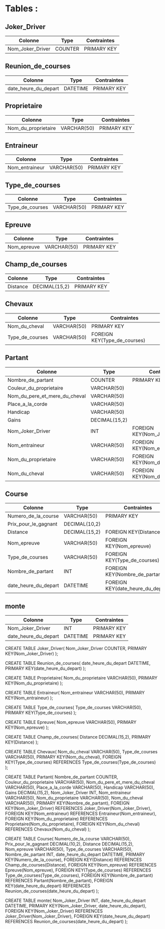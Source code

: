 # Tables :

## Joker_Driver
| Colonne           | Type     | Contraintes                 |
|-------------------|----------|-----------------------------|
| Nom_Joker_Driver | COUNTER  | PRIMARY KEY                 |

## Reunion_de_courses
| Colonne               | Type     | Contraintes                 |
|-----------------------|----------|-----------------------------|
| date_heure_du_depart | DATETIME | PRIMARY KEY                 |

## Proprietaire
| Colonne            | Type        | Contraintes                 |
|--------------------|-------------|-----------------------------|
| Nom_du_proprietaire | VARCHAR(50) | PRIMARY KEY                 |

## Entraineur
| Colonne       | Type        | Contraintes                 |
|---------------|-------------|-----------------------------|
| Nom_entraineur | VARCHAR(50) | PRIMARY KEY                 |

## Type_de_courses
| Colonne          | Type        | Contraintes                 |
|------------------|-------------|-----------------------------|
| Type_de_courses  | VARCHAR(50) | PRIMARY KEY                 |

## Epreuve
| Colonne     | Type        | Contraintes                 |
|-------------|-------------|-----------------------------|
| Nom_epreuve | VARCHAR(50) | PRIMARY KEY                 |

## Champ_de_courses
| Colonne  | Type         | Contraintes                 |
|----------|--------------|-----------------------------|
| Distance | DECIMAL(15,2) | PRIMARY KEY                 |

## Chevaux
| Colonne        | Type         | Contraintes                      |
|----------------|--------------|----------------------------------|
| Nom_du_cheval  | VARCHAR(50)  | PRIMARY KEY                      |
| Type_de_courses| VARCHAR(50)  | FOREIGN KEY(Type_de_courses)     |

## Partant
| Colonne                   | Type         | Contraintes                                  |
|---------------------------|--------------|----------------------------------------------|
| Nombre_de_partant         | COUNTER      | PRIMARY KEY                                  |
| Couleur_du_proprietaire   | VARCHAR(50)  |                                              |
| Nom_du_pere_et_mere_du_cheval | VARCHAR(50)  |                                              |
| Place_a_la_corde          | VARCHAR(50)  |                                              |
| Handicap                  | VARCHAR(50)  |                                              |
| Gains                     | DECIMAL(15,2)|                                              |
| Nom_Joker_Driver          | INT          | FOREIGN KEY(Nom_Joker_Driver)                |
| Nom_entraineur            | VARCHAR(50)  | FOREIGN KEY(Nom_entraineur)                  |
| Nom_du_proprietaire       | VARCHAR(50)  | FOREIGN KEY(Nom_du_proprietaire)             |
| Nom_du_cheval             | VARCHAR(50)  | FOREIGN KEY(Nom_du_cheval)                   |

## Course
| Colonne               | Type         | Contraintes                                  |
|-----------------------|--------------|----------------------------------------------|
| Numero_de_la_course   | VARCHAR(50)  | PRIMARY KEY                                  |
| Prix_pour_le_gagnant  | DECIMAL(10,2)|                                              |
| Distance              | DECIMAL(15,2)| FOREIGN KEY(Distance)                        |
| Nom_epreuve           | VARCHAR(50)  | FOREIGN KEY(Nom_epreuve)                     |
| Type_de_courses       | VARCHAR(50)  | FOREIGN KEY(Type_de_courses)                 |
| Nombre_de_partant     | INT          | FOREIGN KEY(Nombre_de_partant)               |
| date_heure_du_depart  | DATETIME     | FOREIGN KEY(date_heure_du_depart)            |

## monte
| Colonne               | Type         | Contraintes                                  |
|-----------------------|--------------|----------------------------------------------|
| Nom_Joker_Driver      | INT          | PRIMARY KEY                                  |
| date_heure_du_depart  | DATETIME     | PRIMARY KEY                                  |


CREATE TABLE Joker_Driver(
   Nom_Joker_Driver COUNTER,
   PRIMARY KEY(Nom_Joker_Driver)
);

CREATE TABLE Reunion_de_courses(
   date_heure_du_depart DATETIME,
   PRIMARY KEY(date_heure_du_depart)
);

CREATE TABLE Proprietaire(
   Nom_du_proprietaire VARCHAR(50),
   PRIMARY KEY(Nom_du_proprietaire)
);

CREATE TABLE Entraineur(
   Nom_entraineur VARCHAR(50),
   PRIMARY KEY(Nom_entraineur)
);

CREATE TABLE Type_de_courses(
   Type_de_courses VARCHAR(50),
   PRIMARY KEY(Type_de_courses)
);

CREATE TABLE Epreuve(
   Nom_epreuve VARCHAR(50),
   PRIMARY KEY(Nom_epreuve)
);

CREATE TABLE Champ_de_courses(
   Distance DECIMAL(15,2),
   PRIMARY KEY(Distance)
);

CREATE TABLE Chevaux(
   Nom_du_cheval VARCHAR(50),
   Type_de_courses VARCHAR(50),
   PRIMARY KEY(Nom_du_cheval),
   FOREIGN KEY(Type_de_courses) REFERENCES Type_de_courses(Type_de_courses)
);

CREATE TABLE Partant(
   Nombre_de_partant COUNTER,
   Couleur_du_proprietaire VARCHAR(50),
   Nom_du_pere_et_mere_du_cheval VARCHAR(50),
   Place_a_la_corde VARCHAR(50),
   Handicap VARCHAR(50),
   Gains DECIMAL(15,2),
   Nom_Joker_Driver INT,
   Nom_entraineur VARCHAR(50),
   Nom_du_proprietaire VARCHAR(50),
   Nom_du_cheval VARCHAR(50),
   PRIMARY KEY(Nombre_de_partant),
   FOREIGN KEY(Nom_Joker_Driver) REFERENCES Joker_Driver(Nom_Joker_Driver),
   FOREIGN KEY(Nom_entraineur) REFERENCES Entraineur(Nom_entraineur),
   FOREIGN KEY(Nom_du_proprietaire) REFERENCES Proprietaire(Nom_du_proprietaire),
   FOREIGN KEY(Nom_du_cheval) REFERENCES Chevaux(Nom_du_cheval)
);

CREATE TABLE Course(
   Numero_de_la_course VARCHAR(50),
   Prix_pour_le_gagnant DECIMAL(10,2),
   Distance DECIMAL(15,2),
   Nom_epreuve VARCHAR(50),
   Type_de_courses VARCHAR(50),
   Nombre_de_partant INT,
   date_heure_du_depart DATETIME,
   PRIMARY KEY(Numero_de_la_course),
   FOREIGN KEY(Distance) REFERENCES Champ_de_courses(Distance),
   FOREIGN KEY(Nom_epreuve) REFERENCES Epreuve(Nom_epreuve),
   FOREIGN KEY(Type_de_courses) REFERENCES Type_de_courses(Type_de_courses),
   FOREIGN KEY(Nombre_de_partant) REFERENCES Partant(Nombre_de_partant),
   FOREIGN KEY(date_heure_du_depart) REFERENCES Reunion_de_courses(date_heure_du_depart)
);

CREATE TABLE monte(
   Nom_Joker_Driver INT,
   date_heure_du_depart DATETIME,
   PRIMARY KEY(Nom_Joker_Driver, date_heure_du_depart),
   FOREIGN KEY(Nom_Joker_Driver) REFERENCES Joker_Driver(Nom_Joker_Driver),
   FOREIGN KEY(date_heure_du_depart) REFERENCES Reunion_de_courses(date_heure_du_depart)
);
